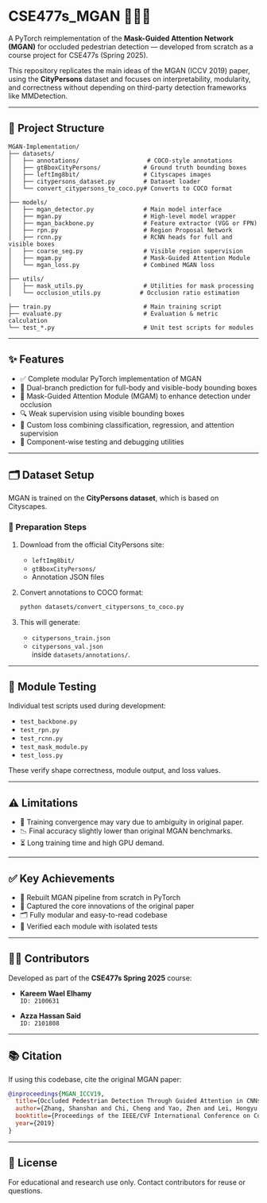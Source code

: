 # CSE477s_MGAN 🧠🚶‍♂️  
A PyTorch reimplementation of the **Mask-Guided Attention Network (MGAN)** for occluded pedestrian detection — developed from scratch as a course project for CSE477s (Spring 2025).

This repository replicates the main ideas of the MGAN (ICCV 2019) paper, using the **CityPersons** dataset and focuses on interpretability, modularity, and correctness without depending on third-party detection frameworks like MMDetection.

---

## 📁 Project Structure

```
MGAN-Implementation/
├── datasets/
│   ├── annotations/                   # COCO-style annotations
│   ├── gtBboxCityPersons/            # Ground truth bounding boxes
│   ├── leftImg8bit/                  # Cityscapes images
│   ├── citypersons_dataset.py        # Dataset loader
│   └── convert_citypersons_to_coco.py# Converts to COCO format
│
├── models/
│   ├── mgan_detector.py              # Main model interface
│   ├── mgan.py                       # High-level model wrapper
│   ├── mgan_backbone.py              # Feature extractor (VGG or FPN)
│   ├── rpn.py                        # Region Proposal Network
│   ├── rcnn.py                       # RCNN heads for full and visible boxes
│   ├── coarse_seg.py                 # Visible region supervision
│   ├── mgam.py                       # Mask-Guided Attention Module
│   └── mgan_loss.py                  # Combined MGAN loss
│
├── utils/
│   ├── mask_utils.py                 # Utilities for mask processing
│   └── occlusion_utils.py           # Occlusion ratio estimation

├── train.py                          # Main training script
├── evaluate.py                       # Evaluation & metric calculation
└── test_*.py                         # Unit test scripts for modules
```

---

## ✨ Features

- ✅ Complete modular PyTorch implementation of MGAN  
- 🔁 Dual-branch prediction for full-body and visible-body bounding boxes  
- 🎯 Mask-Guided Attention Module (MGAM) to enhance detection under occlusion  
- 🔍 Weak supervision using visible bounding boxes  
- 🧮 Custom loss combining classification, regression, and attention supervision  
- 🔬 Component-wise testing and debugging utilities  

---

## 🗂 Dataset Setup

MGAN is trained on the **CityPersons dataset**, which is based on Cityscapes.

### 🔧 Preparation Steps

1. Download from the official CityPersons site:
   - `leftImg8bit/`
   - `gtBboxCityPersons/`
   - Annotation JSON files

2. Convert annotations to COCO format:
   ```bash
   python datasets/convert_citypersons_to_coco.py
   ```

3. This will generate:
   - `citypersons_train.json`
   - `citypersons_val.json`  
   inside `datasets/annotations/`.

---

## 🧪 Module Testing

Individual test scripts used during development:

- `test_backbone.py`
- `test_rpn.py`
- `test_rcnn.py`
- `test_mask_module.py`
- `test_loss.py`

These verify shape correctness, module output, and loss values.

---

## ⚠️ Limitations

- 🔄 Training convergence may vary due to ambiguity in original paper.
- 📉 Final accuracy slightly lower than original MGAN benchmarks.
- ⏳ Long training time and high GPU demand.

---

## ✅ Key Achievements

- 🔨 Rebuilt MGAN pipeline from scratch in PyTorch
- 🧠 Captured the core innovations of the original paper
- 🗂️ Fully modular and easy-to-read codebase
- 🧪 Verified each module with isolated tests

---

## 🧑‍💻 Contributors

Developed as part of the **CSE477s Spring 2025** course:

- **Kareem Wael Elhamy**  
  `ID: 2100631`

- **Azza Hassan Said**  
  `ID: 2101808`

---

## 📚 Citation

If using this codebase, cite the original MGAN paper:

```bibtex
@inproceedings{MGAN_ICCV19,
  title={Occluded Pedestrian Detection Through Guided Attention in CNNs},
  author={Zhang, Shanshan and Chi, Cheng and Yao, Zhen and Lei, Hongyu and Li, Stan Z.},
  booktitle={Proceedings of the IEEE/CVF International Conference on Computer Vision},
  year={2019}
}
```

---

## 📄 License

For educational and research use only. Contact contributors for reuse or questions.
